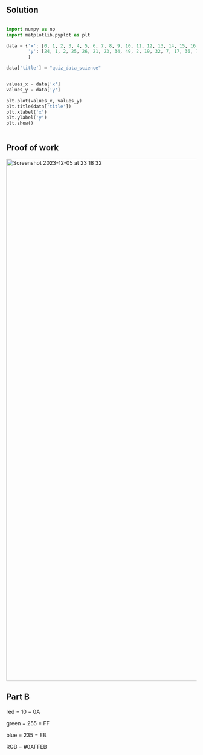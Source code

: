 ## Solution ##

```.py

import numpy as np
import matplotlib.pyplot as plt

data = {'x': [0, 1, 2, 3, 4, 5, 6, 7, 8, 9, 10, 11, 12, 13, 14, 15, 16, 17, 18, 19],
        'y': [24, 1, 2, 25, 26, 21, 23, 34, 49, 2, 19, 32, 7, 17, 36, 7, 45, 28, 40, 46]
        }

data['title'] = "quiz_data_science"


values_x = data['x']
values_y = data['y']

plt.plot(values_x, values_y)
plt.title(data['title'])
plt.xlabel('x')
plt.ylabel('y')
plt.show()



```

## Proof of work ##

<img width="1379" alt="Screenshot 2023-12-05 at 23 18 32" src="https://github.com/yuxuantaoisak/unit_2/assets/144768397/c75df2c5-9979-4deb-ab5e-0887adfae938">



## Part B ##

red = 10 = 0A

green = 255 = FF

blue = 235 = EB

RGB = #0AFFEB
